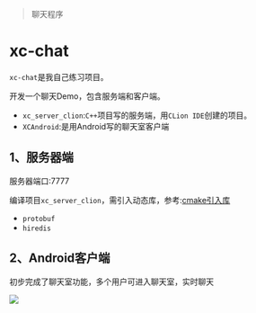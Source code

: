 > 聊天程序

# xc-chat

`xc-chat`是我自己练习项目。

开发一个聊天Demo，包含服务端和客户端。

- `xc_server_clion`:`C++`项目写的服务端，用`CLion IDE`创建的项目。
- `XCAndroid`:是用Android写的聊天室客户端

## 1、服务器端

服务器端口:7777

编译项目`xc_server_clion`，需引入动态库，参考:[cmake引入库](http://tangsanzang.tk/2018/12/27/clioncmakelinklib/)

- `protobuf`
- `hiredis`

## 2、Android客户端

初步完成了聊天室功能，多个用户可进入聊天室，实时聊天

![](http://tangsanzang.tk/file/img/2019010215292331223.png)